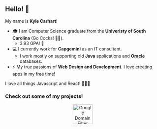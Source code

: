## Hello! 👋

My name is **Kyle Carhart**! 

- 🎓 I am Computer Science graduate from the **Univeristy of South Carolina** (Go Cocks! 🐓🎉).
  - 3.93 GPA! 🧐
- 💻 I currently work for **Capgemini** as an IT consultant.
  - I work mostly on supporting old **Java** applications and **Oracle** databases.
- ⚡ My true passions of **Web Design and Development**. I love creating apps in my free time!


I love all things Javascript and React! 🧡💯🔥

### Check out some of my projects!

<p align="center">
  <a href="https://github.com/KMCGamer/google-domain-filter">
    <img src="https://user-images.githubusercontent.com/6385983/71632282-b273ff00-2bdb-11ea-9a62-554cfce1c016.png" alt="Google Domain Filter" title="Google Domain Filter" width="64px"/>
  </a>
</p>
